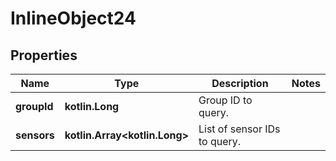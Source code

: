 
# InlineObject24

## Properties
Name | Type | Description | Notes
------------ | ------------- | ------------- | -------------
**groupId** | **kotlin.Long** | Group ID to query. | 
**sensors** | **kotlin.Array&lt;kotlin.Long&gt;** | List of sensor IDs to query. | 



